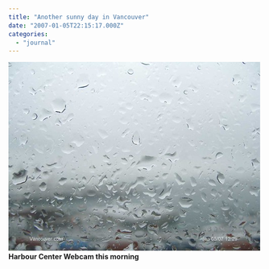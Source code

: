 ```yaml
---
title: "Another sunny day in Vancouver"
date: "2007-01-05T22:15:17.000Z"
categories: 
  - "journal"
---
```


[![Another sunny day in Vancouver](images/347048747_5b3ce31d88.jpg)](http://www.flickr.com/photos/duanestorey/347048747/) **Harbour Center Webcam this morning**
